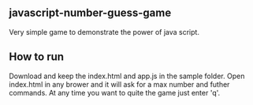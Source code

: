 ## javascript-number-guess-game
Very simple game to demonstrate the power of java script.

## How to run
Download and keep the index.html and app.js in the sample folder. Open index.html in any brower and it will ask for a max number and futher commands. At any time you want to quite the game just enter 'q'.
